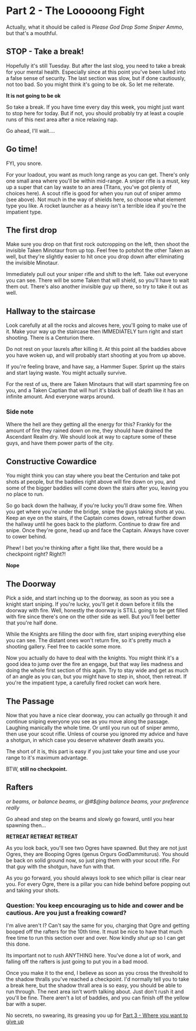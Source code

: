 # Part 2 - The Looooong Fight
Actually, what it should be called is *Please God Drop Some Sniper Ammo*, but that's a mouthful.

## STOP - Take a break!
Hopefully it's still Tuesday.  But after the last slog, you need to take a break for your mental health.  Especially since at this point you've been lulled into a false sense of security.  The last section was slow, but if done cautiously, not too bad.  So you might think it's going to be ok.  So let me reiterate.

**It is not going to be ok**

So take a break.  If you have time every day this week, you might just want to stop here for today.  But if not, you should probably try at least a couple runs of this next area after a nice relaxing nap.

Go ahead, I'll wait....

## Go time!
FYI, you snore.

For your loadout, you want as much long range as you can get.  There's only one small area where you'll be within mid-range. A sniper rifle is a must, key up a super that can lay waste to an area (Titans, you've got plenty of choices here).  A scout rifle is good for when you run out of sniper ammo (see above).  Not much in the way of shields here, so choose what element type you like.  A rocket launcher as a heavy isn't a terrible idea if you're the impatient type.

## The first drop
Make sure you drop on that first rock outcropping on the left, then shoot the invisible Taken Minotaur from up top.  Feel free to potshot the other Taken as well, but they're slightly easier to hit once you drop down after eliminating the invisible Minotaur.

Immediately pull out your sniper rifle and shift to the left.  Take out everyone you can see.  There will be some Taken that will shield, so you'll have to wait them out.  There's also another invisible guy up there, so try to take it out as well.

## Hallway to the staircase
Look carefully at all the rocks and alcoves here, you'll going to make use of it.  Make your way up the staircase then IMMEDIATELY turn right and start shooting.  There is a Centurion there.  

Do not rest on your laurels after killing it.  At this point all the baddies above you have woken up, and will probably start shooting at you from up above.

If you're feeling brave, and have say, a Hammer Super.  Sprint up the stairs and start laying waste.  You might actually survive.  

For the rest of us, there are Taken Minotaurs that will start spamming fire on you, and a Taken Captian that will hurl it's black ball of death like it has an infinite amount.  And everyone warps around.

### Side note
Where the hell are they getting all the energy for this?  Frankly for the amount of fire they rained down on me, they should have drained the Ascendant Realm dry.  We should look at way to capture some of these guys, and have them power parts of the city.

## Constructive Cowardice
You might think you can stay where you beat the Centurion and take pot shots at people, but the baddies right above will fire down on you, and some of the bigger baddies will come down the stairs after you, leaving you no place to run.

So go back down the hallway, if you're lucky you'll draw some fire.  When you get where you're under the bridge, snipe the guys taking shots at you.  Keep an eye on the stairs, if the Captain comes down, retreat further down the hallway until he goes back to the platform.  Continue to draw fire and snipe.  Once they're gone, head up and face the Captain.  Always have cover to cower behind.  

Phew!  I bet you're thinking after a fight like that, there would be a checkpoint right?  Right?!

**Nope**

## The Doorway
Pick a side, and start inching up to the doorway, as soon as you see a knight start sniping.  If you're lucky, you'll get it down before it fills the doorway with fire.  Well, honestly the doorway is STILL going to be get filled with fire since there's one on the other side as well.  But you'll feel better that you're half done.

While the Knights are filling the door with fire, start sniping everything else you can see.  The distant ones won't return fire, so it's pretty much a shooting gallery.  Feel free to cackle some more.

Now you actually do have to deal with the knights.  You might think it's a good idea to jump over the fire an engage, but that way lies madness and doing the whole first section of this again.  Try to stay wide and get as much of an angle as you can, but you might have to step in, shoot, then retreat.  If you're the impatient type, a carefully fired rocket can work here.

## The Passage
Now that you have a nice clear doorway, you can actually go through it and continue sniping everyone you see as you move along the passage.  Laughing manically the whole time.  Or until you run out of sniper ammo, then use your scout rifle.  Unless of course you ignored my advice and have a shotgun, in which case you deserve whatever death awaits you.

The short of it is, this part is easy if you just take your time and use your range to it's maximum advantage.

BTW, **still no checkpoint.**

## Rafters
*or beams, or balance beams, or @#$@ing balance beams, your preference really*

Go ahead and step on the beams and slowly go foward, until you hear spawning then...

**RETREAT RETREAT RETREAT**

As you look back, you'll see two Ogres have spawned.  But they are not just Ogres, they are Booping Ogres (genus Orgurs GodDammiturus). You should be back on solid ground now, so just ping them with your scout rifle.  For that guy with the shotgun, have fun with that.

As you go forward, you should always look to see which pillar is clear near you.  For every Ogre, there is a pillar you can hide behind before popping out and taking your shots.

### Question: You keep encouraging us to hide and cower and be cautious.  Are you just a freaking coward?
I'm alive aren't I?  Can't say the same for you, charging that Ogre and getting booped off the rafters for the 10th time.  It must be nice to have that much free time to run this section over and over.   Now kindly *shut up* so I can get this done.

Its important not to rush ANYTHING here.  You've done a lot of work, and falling off the rafters is just going to put you in a bad mood.

Once you make it to the end, I believe as soon as you cross the threshold to the shadow thralls you've reached a checkpoint.  I'd normally tell you to take a break here, but the shadow thrall area is so easy, you should be able to run through. The next area isn't worth talking about.  Just don't rush it and you'll be fine.  There aren't a lot of baddies, and you can finish off the yellow bar with a super.

No secrets, no swearing, its greasing you up for [Part 3 - Where you want to give up](./part3-ogre.html)




